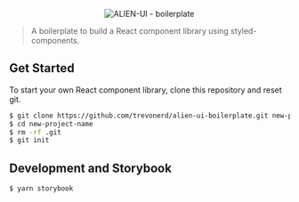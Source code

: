 <p align="center">
	<img src="https://res.cloudinary.com/trevo/image/upload/ar_16:9,c_fill,e_sharpen,g_auto,w_800/v1568025836/github-repos/PhotoFunia-1568025768.jpg" width={400} alt="ALIEN-UI - boilerplate" />
</p>

> A boilerplate to build a React component library using styled-components.

## Get Started

To start your own React component library, clone this repository and reset git.

```bash
$ git clone https://github.com/trevonerd/alien-ui-boilerplate.git new-project-name
$ cd new-project-name
$ rm -rf .git
$ git init
```

## Development and Storybook

```bash
$ yarn storybook
```
